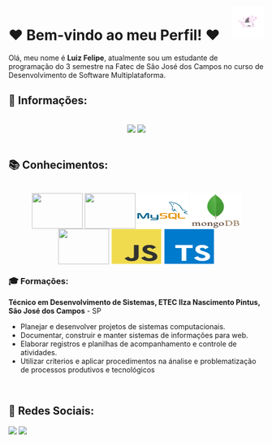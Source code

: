 <img src="img/logo-cat/cat-logo-64.png" alt="cat-logo" align="right" />

# ❤️ Bem-vindo ao meu Perfil! ❤️

Olá, meu nome é **Luiz Felipe**, atualmente sou um estudante de programação do 3 semestre na Fatec de São José dos Campos no curso de Desenvolvimento de Software Multiplataforma.


## 📝 Informações:

<div align="center">
<br>
<img height="180em" src="http://github-readme-streak-stats.herokuapp.com?user=felipe-sant&theme=radical" />
<img height="180em" src="https://github-readme-stats.vercel.app/api/top-langs/?username=felipe-sant&layout=compact&langs_count=16&theme=radical&title_color=FE428E" />
</div>

<br>

## 📚 Conhecimentos:

<div align="center"><br>
  <img align="center" width=100 height=70 src="https://cdn.jsdelivr.net/gh/devicons/devicon/icons/css3/css3-original.svg" /> 
  <img align="center" width=100 height=70 src="https://cdn.jsdelivr.net/gh/devicons/devicon/icons/html5/html5-original.svg" />
  <img align="center" width=100 height=70 src="https://github.com/devicons/devicon/blob/v2.15.1/icons/mysql/mysql-original-wordmark.svg"/>
  <img align="center" width=100 height=70 src="https://github.com/devicons/devicon/blob/master/icons/mongodb/mongodb-original-wordmark.svg"/>
  <img align="center" width=100 height=70 src="https://cdn.jsdelivr.net/gh/devicons/devicon/icons/python/python-original.svg"/>
  <img align="center" width=100 height=70 src="https://github.com/devicons/devicon/blob/v2.15.1/icons/javascript/javascript-original.svg"/>
  <img align="center" width=100 height=70 src="https://github.com/devicons/devicon/blob/v2.15.1/icons/typescript/typescript-original.svg"/>
</div>


### 🎓 Formações:

**Técnico em Desenvolvimento de Sistemas, ETEC Ilza Nascimento Pintus, São José dos Campos** - SP

- Planejar e desenvolver projetos de sistemas computacionais.
- Documentar, construir e manter sistemas de informações para web.
- Elaborar registros e planilhas de acompanhamento e controle de atividades.
- Utilizar críterios e aplicar procedimentos na ánalise e problematização de processos produtivos e tecnológicos

<br>

## 🔗 Redes Sociais:

<div align="left">
    <a href="https://www.instagram.com/tren.felipe/"><img src="https://img.shields.io/badge/Instagram-E4405F?style=for-the-badge&logo=instagram&logoColor=white" /></a>
    <a href="https://www.linkedin.com/in/lfelipesant/"><img src="https://img.shields.io/badge/LinkedIn-0077B5?style=for-the-badge&logo=linkedin&logoColor=white" /></a>
</div>
